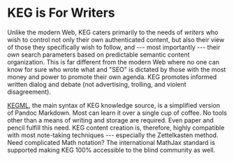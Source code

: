 # KEG is For Writers

Unlike the modern Web, KEG caters primarily to the needs of *writers* who wish to control not only their own authenticated content, but also their view of those they specifically wish to follow, and --- most importantly --- their *own* search parameters based on predictable semantic content organization. This is far different from the modern Web where no one can know for sure who wrote what and "SEO" is dictated by those with the most money and power to promote their own agenda. KEG promotes informed written dialog and debate (not advertising, trolling, and violent disagreement).

[KEGML](/kegml), the main syntax of KEG knowledge source, is a simplified version of Pandoc Markdown. Most can learn it over a single cup of coffee. No tools other than a means of writing and storage are required. Even paper and pencil fulfill this need. KEG content creation is, therefore, highly compatible with most note-taking techniques --- especially the Zettelkasten method. Need complicated Math notation? The international MathJax standard is supported making KEG 100% accessible to the blind community as well.
